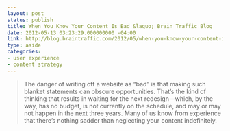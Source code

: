 ```yaml
---
layout: post
status: publish
title: When You Know Your Content Is Bad &laquo; Brain Traffic Blog
date: 2012-05-13 03:23:29.000000000 -04:00
link: http://blog.braintraffic.com/2012/05/when-you-know-your-content-is-bad/
type: aside
categories:
- user experience
- content strategy
---
```

> The danger of writing off a website as &ldquo;bad&rdquo; is that making such blanket statements can obscure opportunities. That&rsquo;s the kind of thinking that results in waiting for the next redesign&mdash;which, by the way, has no budget, is not currently on the schedule, and may or may not happen in the next three years. Many of us know from experience that there&rsquo;s nothing sadder than neglecting your content indefinitely.